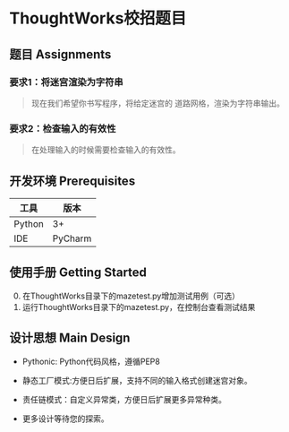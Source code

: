 # ThoughtWorks校招题目

## 题目 Assignments

### 要求1：将迷宫渲染为字符串

> 现在我们希望你书写程序，将给定迷宫的 道路网格​，渲染为字符串输出。

### 要求2：检查输入的有效性

> 在处理输入的时候需要检查输入的有效性。

## 开发环境 Prerequisites

| 工具    | 版本              |
| ----- | -------------------- |
| Python   | 3+                  |
| IDE   | PyCharm |

## 使用手册 Getting Started

0. 在ThoughtWorks目录下的mazetest.py增加测试用例（可选）
1. 运行ThoughtWorks目录下的mazetest.py，在控制台查看测试结果

## 设计思想 Main Design

- Pythonic: Python代码风格，遵循PEP8

- 静态工厂模式:方便日后扩展，支持不同的输入格式创建迷宫对象。

- 责任链模式：自定义异常类，方便日后扩展更多异常种类。

- 更多设计等待您的探索。
 

